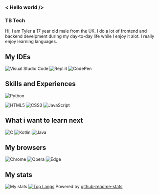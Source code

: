 ### < Hello world />

### TB Tech
Hi, I am Tyler a 17 year old male from the UK.
I do a lot of frontend and backend develpment during my day-to-day life while I enjoy it alot. I really enjoy learning languages.

## My IDEs
![Visual Studio Code](https://img.shields.io/badge/Visual%20Studio%20Code-0078d7.svg?style=for-the-badge&logo=visual-studio-code&logoColor=white) ![Repl.it](https://img.shields.io/badge/Repl.it-%230D101E.svg?style=for-the-badge&logo=replit&logoColor=white) ![CodePen](https://img.shields.io/badge/CodePen-white?style=for-the-badge&logo=codepen&logoColor=black)

## Skills and Experiences
![Python](https://img.shields.io/badge/python-3670A0?style=for-the-badge&logo=python&logoColor=ffdd54)

![HTML5](https://img.shields.io/badge/html5-%23E34F26.svg?style=for-the-badge&logo=html5&logoColor=white) ![CSS3](https://img.shields.io/badge/css3-%231572B6.svg?style=for-the-badge&logo=css3&logoColor=white) ![JavaScript](https://img.shields.io/badge/javascript-%23323330.svg?style=for-the-badge&logo=javascript&logoColor=%23F7DF1E)

## What i want to learn next
![C](https://img.shields.io/badge/c-%2300599C.svg?style=for-the-badge&logo=c&logoColor=white) ![Kotlin](https://img.shields.io/badge/kotlin-%230095D5.svg?style=for-the-badge&logo=kotlin&logoColor=white) ![Java](https://img.shields.io/badge/java-%23ED8B00.svg?style=for-the-badge&logo=java&logoColor=white)

## My browsers
![Chrome](https://img.shields.io/badge/Google%20Chrome-4285F4?style=for-the-badge&logo=GoogleChrome&logoColor=white) ![Opera](https://img.shields.io/badge/Opera-FF1B2D?style=for-the-badge&logo=Opera&logoColor=white) ![Edge](https://img.shields.io/badge/Edge-0078D7?style=for-the-badge&logo=Microsoft-edge&logoColor=white)

## My stats
![My stats](https://github-readme-stats.vercel.app/api?username=TBTech205&show_icons=true&theme=algolia&hide_border=true&disable_animations=true) [![Top Langs](https://github-readme-stats.vercel.app/api/top-langs/?username=TBTech205&show_icons=true&theme=algolia&&langs_count=10)](https://github.com/anuraghazra/github-readme-stats) 
Powered by [github-readme-stats](https://github.com/anuraghazra/github-readme-stats)

<!-- Trash
![SQLite](https://img.shields.io/badge/sqlite-%2307405e.svg?style=for-the-badge&logo=sqlite&logoColor=white)
[![My wakatime stats](https://github-readme-stats.vercel.app/api/wakatime?username=TBTech205)]() -->
